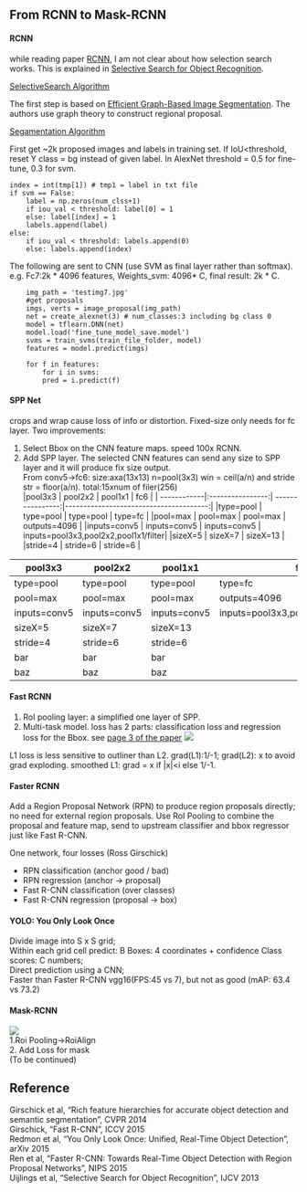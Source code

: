 From RCNN to Mask-RCNN
---------
#### RCNN
while reading paper [RCNN](https://arxiv.org/abs/1311.2524), I am not clear about how selection search works.
This is explained in [Selective Search for Object Recognition](http://citeseerx.ist.psu.edu/viewdoc/download?doi=10.1.1.414.1971&rep=rep1&type=pdf). 

[SelectiveSearch Algorithm](https://lilianweng.github.io/lil-log/assets/images/selective-search-algorithm.png)

The first step is based on [Efficient Graph-Based Image Segmentation](http://people.cs.uchicago.edu/~pff/papers/seg-ijcv.pdf). The authors use graph theory to construct regional proposal.

[Segamentation Algorithm](http://img.blog.csdn.net/20140904111504850?watermark/2/text/aHR0cDovL2Jsb2cuY3Nkbi5uZXQvc3VyZ2V3b25n/font/5a6L5L2T/fontsize/400/fill/I0JBQkFCMA==/dissolve/70/gravity/SouthEast)

First get ~2k proposed images and labels in training set. If IoU<threshold, reset Y class = bg instead of given label.
In AlexNet threshold = 0.5 for fine-tune, 0.3 for svm.
```
index = int(tmp[1]) # tmp1 = label in txt file
if svm == False:
    label = np.zeros(num_clss+1)
    if iou_val < threshold: label[0] = 1
    else: label[index] = 1
    labels.append(label)
else:
    if iou_val < threshold: labels.append(0)
    else: labels.append(index)
```
The following are sent to CNN (use SVM as final layer rather than softmax). e.g. Fc7:2k * 4096 features, Weights_svm: 4096* C, final result: 2k * C.
```
    img_path = 'testimg7.jpg'
    #get proposals
    imgs, verts = image_proposal(img_path) 
    net = create_alexnet(3) # num_classes:3 including bg class 0
    model = tflearn.DNN(net)
    model.load('fine_tune_model_save.model')
    svms = train_svms(train_file_folder, model)
    features = model.predict(imgs)
    
    for f in features:
        for i in svms:
	    pred = i.predict(f)
```


#### SPP Net
crops and wrap cause loss of info or distortion. Fixed-size only needs for fc layer.
Two improvements:    
1. Select Bbox on the CNN feature maps. speed 100x RCNN.        
2. Add SPP layer. The selected CNN features can send any size to SPP layer and it will produce fix size output.  
From conv5->fc6: size:axa(13x13) n=pool(3x3) win = ceil(a/n) and stride str = floor(a/n). total:15xnum of filer(256)    
|pool3x3   |    pool2x2    |    pool1x1    |    fc6     |
| ------------|:----------------:| ----------------:|---------------------------------------:|
|type=pool    |   type=pool      |   type=pool      |   type=fc    |
|pool=max     |   pool=max       |   pool=max       |   outputs=4096 |
|inputs=conv5 |    inputs=conv5  |   inputs=conv5   |   inputs=pool3x3,pool2x2,pool1x1/filter|
|sizeX=5      |    sizeX=7       |     sizeX=13     |
|stride=4     |    stride=6      |    stride=6      |

pool3x3 | pool2x2 | pool1x1 |    fc6    
--------------|-------------|---------|--------
type=pool     | type=pool   | type=pool |   type=fc    |
|pool=max     |   pool=max       |   pool=max       |   outputs=4096 |
|inputs=conv5 |    inputs=conv5  |   inputs=conv5   |   inputs=pool3x3,pool2x2,pool1x1/filter|
|sizeX=5      |    sizeX=7       |     sizeX=13     |
|stride=4     |    stride=6      |    stride=6      |
bar | bar  | bar
baz | baz  | baz

#### Fast RCNN
1. RoI pooling layer: a simplified one layer of SPP.
2. Multi-task model. loss has 2 parts: classification loss and regression loss for the Bbox. see [page 3 of the paper](https://arxiv.org/pdf/1504.08083.pdf)
![](http://img.blog.csdn.net/20160411154103099)

L1 loss is less sensitive to outliner than L2. grad(L1):1/-1; grad(L2): x to avoid grad exploding. smoothed L1: grad = x if |x|<i else 1/-1.

#### Faster RCNN
Add a Region Proposal Network (RPN) to produce region proposals directly; no need for external region proposals.
Use RoI Pooling to combine the proposal and feature map, send to upstream classifier and bbox regressor just like Fast R-CNN.

One network, four losses (Ross Girschick)
- RPN classification (anchor good / bad)
- RPN regression (anchor -> proposal)
- Fast R-CNN classification (over classes)
- Fast R-CNN regression (proposal -> box)
#### YOLO: You Only Look Once 
Divide image into S x S grid;      
Within each grid cell predict: B Boxes: 4 coordinates + confidence Class scores: C numbers;     
Direct prediction using a CNN;      
Faster than Faster R-CNN vgg16(FPS:45 vs 7), but not as good (mAP: 63.4 vs 73.2)

#### Mask-RCNN
![](http://img.blog.csdn.net/20170614225558493)      
1.Roi Pooling->RoiAlign     
2. Add Loss for mask      
(To be continued)

Reference
----
Girschick et al, “Rich feature hierarchies for accurate object detection and semantic segmentation”, CVPR 2014         
Girschick, “Fast R-CNN”, ICCV 2015                 
Redmon et al, “You Only Look Once: Unified, Real-Time Object Detection”, arXiv 2015            
Ren et al, “Faster R-CNN: Towards Real-Time Object Detection with Region Proposal Networks”, NIPS 2015      
Uijlings et al, “Selective Search for Object Recognition”, IJCV 2013
